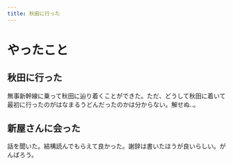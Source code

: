 ```yaml
---
title: 秋田に行った
---
```


# やったこと

## 秋田に行った

無事新幹線に乗って秋田に辿り着くことができた。ただ、どうして秋田に着いて最初に行ったのがはなまるうどんだったのかは分からない。解せぬ‥。

## 新屋さんに会った

話を聞いた。結構読んでもらえて良かった。謝辞は書いたほうが良いらしい。がんばろう。
